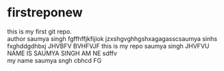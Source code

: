 # firstreponew
this is my first git repo.
<br>
author saumya singh
fgffhffjkfijiok
jzxshgvghhgshxagagasscsaumya sinhs fxghddgdhbxj
JHVBFV 
BVHFVJF this is my repo saumya singh 
JHVFVU
NAME IS SAUMYA SINGH
 AM NE
sdffv <br>
my name saumya sngh cbhcd
FG

